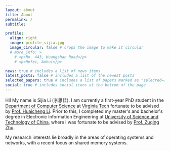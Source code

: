 ```yaml
---
layout: about
title: About
permalink: /
subtitle: 

profile:
  align: right
  image: profile_sijia.jpg
  image_circular: false # crops the image to make it circular
  # more_info: >
    # <p>No. 443, Huangshan Road</p>
    # <p>Hefei, Anhui</p>

news: true # includes a list of news items
latest_posts: false # includes a list of the newest posts
selected_papers: true # includes a list of papers marked as "selected={true}"
social: true # includes social icons at the bottom of the page
---
```


Hi! My name is Sijia Li (李思佳). I am currently a first-year PhD student in the [Department of Computer Science](https://cs.vt.edu/) at [Virginia Tech](https://www.vt.edu/) fortunate to be advised by [Prof. Huaicheng Li](https://huaicheng.github.io/). Prior to this, I completed my master's and bachelor's degree in Electronic Information Engineering at [University of Science and Technology of China](https://en.ustc.edu.cn/), where I was fortunate to be advised by [Prof. Zuqing Zhu](http://www.zuqingzhu.info/).

My research interests lie broadly in the areas of operating systems and networks, with a recent focus on shared memory systems.
